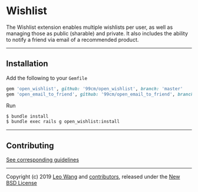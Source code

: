 # Wishlist

The Wishlist extension enables multiple wishlists per user, as well as managing those as public (sharable) and private. It also includes the ability to notify a friend via email of a recommended product.

---

## Installation

Add the following to your `Gemfile`
```ruby
gem 'open_wishlist', github: '99cm/open_wishlist', branch: 'master'
gem 'open_email_to_friend', github: '99cm/open_email_to_friend', branch: 'master'
```

Run
```sh
$ bundle install
$ bundle exec rails g open_wishlist:install
```

---

## Contributing

[See corresponding guidelines][1]

---

Copyright (c) 2019 [Leo Wang][2] and [contributors][4], released under the [New BSD License][3]

[1]: https://github.com/99cm/open_wishlist/blob/master/CONTRIBUTING.md
[2]: https://github.com/99cm
[3]: https://github.com/99cm/open_wishlist/blob/master/LICENSE.md
[4]: https://github.com/99cm/open_wishlist/graphs/contributors